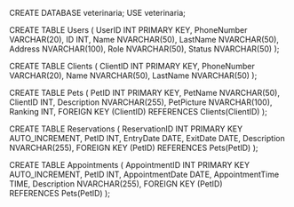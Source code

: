 CREATE DATABASE veterinaria;
USE veterinaria;

CREATE TABLE Users (
    UserID INT PRIMARY KEY,
    PhoneNumber VARCHAR(20),
    ID INT,
    Name NVARCHAR(50),
    LastName NVARCHAR(50),
    Address NVARCHAR(100),
    Role NVARCHAR(50),
    Status NVARCHAR(50)
);

CREATE TABLE Clients (
    ClientID INT PRIMARY KEY,
    PhoneNumber VARCHAR(20),
    Name NVARCHAR(50),
    LastName NVARCHAR(50)
);

CREATE TABLE Pets (
    PetID INT PRIMARY KEY,
    PetName NVARCHAR(50),
    ClientID INT,
    Description NVARCHAR(255),
    PetPicture NVARCHAR(100),
    Ranking INT,
    FOREIGN KEY (ClientID) REFERENCES Clients(ClientID)
);

CREATE TABLE Reservations (
    ReservationID INT PRIMARY KEY AUTO_INCREMENT,
    PetID INT,
    EntryDate DATE,
    ExitDate DATE,
    Description NVARCHAR(255),
    FOREIGN KEY (PetID) REFERENCES Pets(PetID)
);

CREATE TABLE Appointments (
    AppointmentID INT PRIMARY KEY AUTO_INCREMENT,
    PetID INT,
    AppointmentDate DATE,
    AppointmentTime TIME,
    Description NVARCHAR(255),
    FOREIGN KEY (PetID) REFERENCES Pets(PetID)
);
